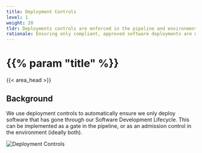 ```yaml
---
title: Deployment Controls
level: 1
weight: 20
tldr: Deployments controls are enforced in the pipeline and environments
rationale: Ensuring only compliant, approved software deployments are made to production
---
```

# {{% param "title" %}}
{{< area_head >}}

## Background

We use deployment controls to automatically ensure we only deploy software that
has gone through our Software Development Lifecycle.  This can be implemented as
a gate in the pipeline, or as an admission control in the environment (ideally
both).

![Deployment Controls](/images/deployment-control.png)
